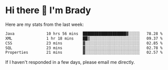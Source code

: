 # Hi there 👋 I'm Brady

Here are my stats from the last week:
<!--START_SECTION:waka-->

```txt
Java              10 hrs 56 mins  ███████████████████▓░░░░░   78.28 %
XML               1 hr 18 mins    ██▒░░░░░░░░░░░░░░░░░░░░░░   09.37 %
CSS               23 mins         ▓░░░░░░░░░░░░░░░░░░░░░░░░   02.85 %
SQL               23 mins         ▓░░░░░░░░░░░░░░░░░░░░░░░░   02.78 %
Properties        21 mins         ▓░░░░░░░░░░░░░░░░░░░░░░░░   02.57 %
```

<!--END_SECTION:waka-->

If I haven't responded in a few days, please email me directly. 

